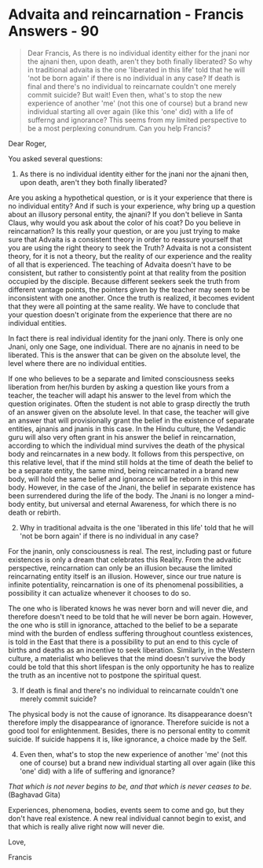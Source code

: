 # Advaita and reincarnation - Francis Answers - 90

>Dear Francis, As there is no individual identity either for the jnani nor the ajnani then, upon death, aren't they both finally liberated? So why in traditional advaita is the one 'liberated in this life' told that he will 'not be born again' if there is no individual in any case? If death is final and there's no individual to reincarnate couldn't one merely commit suicide? But wait! Even then, what's to stop the new experience of another 'me' (not this one of course) but a brand new individual starting all over again (like this 'one' did) with a life of sufferng and ignorance? This seems from my limited perspective to be a most perplexing conundrum. Can you help Francis?

Dear Roger,

You asked several questions:

1. As there is no individual identity either for the jnani nor the ajnani then, upon death, aren't they both finally liberated?

Are you asking a hypothetical question, or is it your experience that there is no individual entity? And if such is your experience, why bring up a question about an illusory personal entity, the ajnani? If you don't believe in Santa Claus, why would you ask about the color of his coat? Do you believe in reincarnation? Is this really your question, or are you just trying to make sure that Advaita is a consistent theory in order to reassure yourself that you are using the right theory to seek the Truth? Advaita is not a consistent theory, for it is not a theory, but the reality of our experience and the reality of all that is experienced. The teaching of Advaita doesn't have to be consistent, but rather to consistently point at that reality from the position occupied by the disciple. Because different seekers seek the truth from different vantage points, the pointers given by the teacher may seem to be inconsistent with one another. Once the truth is realized, it becomes evident that they were all pointing at the same reality. We have to conclude that your question doesn't originate from the experience that there are no individual entities.

In fact there is real individual identity for the jnani only. There is only one Jnani, only one Sage, one individual. There are no ajnanis in need to be liberated. This is the answer that can be given on the absolute level, the level where there are no individual entities.

If one who believes to be a separate and limited consciousness seeks liberation from her/his burden by asking a question like yours from a teacher, the teacher will adapt his answer to the level from which the question originates. Often the student is not able to grasp directly the truth of an answer given on the absolute level. In that case, the teacher will give an answer that will provisionally grant the belief in the existence of separate entities, ajnanis and jnanis in this case. In the Hindu culture, the Vedandic guru will also very often grant in his answer the belief in reincarnation, according to which the individual mind survives the death of the physical body and reincarnates in a new body. It follows from this perspective, on this relative level, that if the mind still holds at the time of death the belief to be a separate entity, the same mind, being reincarnated in a brand new body, will hold the same belief and ignorance will be reborn in this new body. However, in the case of the Jnani, the belief in separate existence has been surrendered during the life of the body. The Jnani is no longer a mind-body entity, but universal and eternal Awareness, for which there is no death or rebirth.

2. Why in traditional advaita is the one 'liberated in this life' told that he will 'not be born again' if there is no individual in any case?

For the jnanin, only consciousness is real. The rest, including past or future existences is only a dream that celebrates this Reality. From the advaitic perspective, reincarnation can only be an illusion because the limited reincarnating entity itself is an illusion. However, since our true nature is infinite potentiality, reincarnation is one of its phenomenal possibilities, a possibility it can actualize whenever it chooses to do so.

The one who is liberated knows he was never born and will never die, and therefore doesn't need to be told that he will never be born again. However, the one who is still in ignorance, attached to the belief to be a separate mind with the burden of endless suffering throughout countless existences, is told in the East that there is a possibility to put an end to this cycle of births and deaths as an incentive to seek liberation. Similarly, in the Western culture, a materialist who believes that the mind doesn't survive the body could be told that this short lifespan is the only opportunity he has to realize the truth as an incentive not to postpone the spiritual quest.

3. If death is final and there's no individual to reincarnate couldn't one merely commit suicide?

The physical body is not the cause of ignorance. Its disappearance doesn't therefore imply the disappearance of ignorance. Therefore suicide is not a good tool for enlightenment. Besides, there is no personal entity to commit suicide. If suicide happens it is, like ignorance, a choice made by the Self.

4. Even then, what's to stop the new experience of another 'me' (not this one of course) but a brand new individual starting all over again (like this 'one' did) with a life of suffering and ignorance?

_That which is not never begins to be, and that which is never ceases to be_. (Baghavad Gita)

Experiences, phenomena, bodies, events seem to come and go, but they don't have real existence. A new real individual cannot begin to exist, and that which is really alive right now will never die.

Love,

Francis

